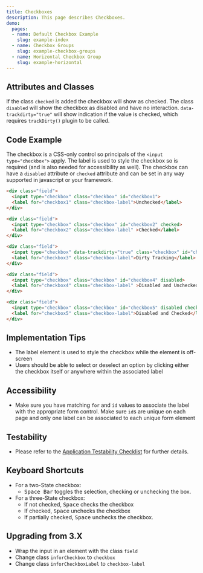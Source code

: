 ```yaml
---
title: Checkboxes
description: This page describes Checkboxes.
demo:
  pages:
  - name: Default Checkbox Example
    slug: example-index
  - name: Checkbox Groups
    slug: example-checkbox-groups
  - name: Horizontal Checkbox Group
    slug: example-horizontal
---
```


## Attributes and Classes

If the class `checked` is added the checkbox will show as checked. The class `disabled` will show the checkbox as disabled and have no interaction. `data-trackdirty="true"` will show indication if the value is checked, which requires `trackDirty()` plugin to be called.

## Code Example

The checkbox is a CSS-only control so principals of the `<input type="checkbox">` apply. The label is used to style the checkbox so is required (and is also needed for accessibility as well). The checkbox can have a `disabled` attribute or `checked` attribute and can be set in any way supported in javascript or your framework.

```html
<div class="field">
  <input type="checkbox" class="checkbox" id="checkbox1">
  <label for="checkbox1" class="checkbox-label">Unchecked</label>
</div>

<div class="field">
  <input type="checkbox" class="checkbox" id="checkbox2" checked>
  <label for="checkbox2" class="checkbox-label" >Checked</label>
</div>

<div class="field">
  <input type="checkbox" data-trackdirty="true" class="checkbox" id="checkbox3">
  <label for="checkbox3" class="checkbox-label">Dirty Tracking</label>
</div>

<div class="field">
  <input type="checkbox" class="checkbox" id="checkbox4" disabled>
  <label for="checkbox4" class="checkbox-label" >Disabled and Unchecked</label>
</div>

<div class="field">
  <input type="checkbox" class="checkbox" id="checkbox5" disabled checked>
  <label for="checkbox5" class="checkbox-label">Disabled and Checked</label>
</div>

```

## Implementation Tips

- The label element is used to style the checkbox while the element is off-screen
- Users should be able to select or deselect an option by clicking either the checkbox itself or anywhere within the associated label

## Accessibility

- Make sure you have matching `for` and `id` values to associate the label with the appropriate form control. Make sure `id`s are unique on each page and only one label can be associated to each unique form element

## Testability

- Please refer to the [Application Testability Checklist](https://design.infor.com/resources/application-testability-checklist) for further details.

## Keyboard Shortcuts

- For a two-State checkbox:
    - <kbd>Space Bar</kbd> toggles the selection, checking or unchecking the box.
- For a three-State checkbox:
    - If not checked, <kbd>Space</kbd> checks the checkbox
    - If checked, <kbd>Space</kbd> unchecks the checkbox
    - If partially checked, <kbd>Space</kbd> unchecks the checkbox.

## Upgrading from 3.X

- Wrap the input in an element with the class `field`
- Change class `inforCheckbox` to `checkbox`
- Change class `inforCheckboxLabel` to `checkbox-label`
